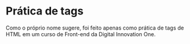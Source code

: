 <h1> Prática de tags </h1>

<p>Como o próprio nome sugere, foi feito apenas como prática de tags de HTML em um curso de Front-end da Digital Innovation One. </p>
